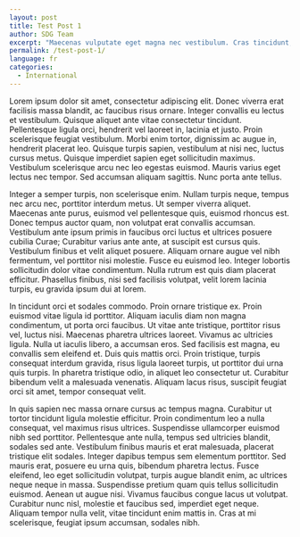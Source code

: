 ```yaml
---
layout: post
title: Test Post 1
author: SDG Team
excerpt: "Maecenas vulputate eget magna nec vestibulum. Cras tincidunt, purus vel egestas dapibus, ex tellus gravida lectus, condimentum placerat orci arcu aliquet sem. Nulla commodo sodales arcu. Vestibulum maximus lacinia volutpat. Nulla eu ipsum erat. Nam eu augue sapien. Integer odio ante, elementum ac mauris eget, luctus sodales ipsum."
permalink: /test-post-1/
language: fr
categories:
  - International
---
```

Lorem ipsum dolor sit amet, consectetur adipiscing elit. Donec viverra erat facilisis massa blandit, ac faucibus risus ornare. Integer convallis eu lectus et vestibulum. Quisque aliquet ante vitae consectetur tincidunt. Pellentesque ligula orci, hendrerit vel laoreet in, lacinia et justo. Proin scelerisque feugiat vestibulum. Morbi enim tortor, dignissim ac augue in, hendrerit placerat leo. Quisque turpis sapien, vestibulum at nisi nec, luctus cursus metus. Quisque imperdiet sapien eget sollicitudin maximus. Vestibulum scelerisque arcu nec leo egestas euismod. Mauris varius eget lectus nec tempor. Sed accumsan aliquam sagittis. Nunc porta ante tellus.

Integer a semper turpis, non scelerisque enim. Nullam turpis neque, tempus nec arcu nec, porttitor interdum metus. Ut semper viverra aliquet. Maecenas ante purus, euismod vel pellentesque quis, euismod rhoncus est. Donec tempus auctor quam, non volutpat erat convallis accumsan. Vestibulum ante ipsum primis in faucibus orci luctus et ultrices posuere cubilia Curae; Curabitur varius ante ante, at suscipit est cursus quis. Vestibulum finibus et velit aliquet posuere. Aliquam ornare augue vel nibh fermentum, vel porttitor nisi molestie. Fusce eu euismod leo. Integer lobortis sollicitudin dolor vitae condimentum. Nulla rutrum est quis diam placerat efficitur. Phasellus finibus, nisi sed facilisis volutpat, velit lorem lacinia turpis, eu gravida ipsum dui at lorem.

In tincidunt orci et sodales commodo. Proin ornare tristique ex. Proin euismod vitae ligula id porttitor. Aliquam iaculis diam non magna condimentum, ut porta orci faucibus. Ut vitae ante tristique, porttitor risus vel, luctus nisi. Maecenas pharetra ultrices laoreet. Vivamus ac ultricies ligula. Nulla ut iaculis libero, a accumsan eros. Sed facilisis est magna, eu convallis sem eleifend et. Duis quis mattis orci. Proin tristique, turpis consequat interdum gravida, risus ligula laoreet turpis, ut porttitor dui urna quis turpis. In pharetra tristique odio, in aliquet leo consectetur ut. Curabitur bibendum velit a malesuada venenatis. Aliquam lacus risus, suscipit feugiat orci sit amet, tempor consequat velit.

In quis sapien nec massa ornare cursus ac tempus magna. Curabitur ut tortor tincidunt ligula molestie efficitur. Proin condimentum leo a nulla consequat, vel maximus risus ultrices. Suspendisse ullamcorper euismod nibh sed porttitor. Pellentesque ante nulla, tempus sed ultricies blandit, sodales sed ante. Vestibulum finibus mauris et erat malesuada, placerat tristique elit sodales. Integer dapibus tempus sem elementum porttitor. Sed mauris erat, posuere eu urna quis, bibendum pharetra lectus. Fusce eleifend, leo eget sollicitudin volutpat, turpis augue blandit enim, ac ultrices neque neque in massa. Suspendisse pretium quam quis tellus sollicitudin euismod. Aenean ut augue nisi. Vivamus faucibus congue lacus ut volutpat. Curabitur nunc nisl, molestie et faucibus sed, imperdiet eget neque. Aliquam tempor nulla velit, vitae tincidunt enim mattis in. Cras at mi scelerisque, feugiat ipsum accumsan, sodales nibh.
